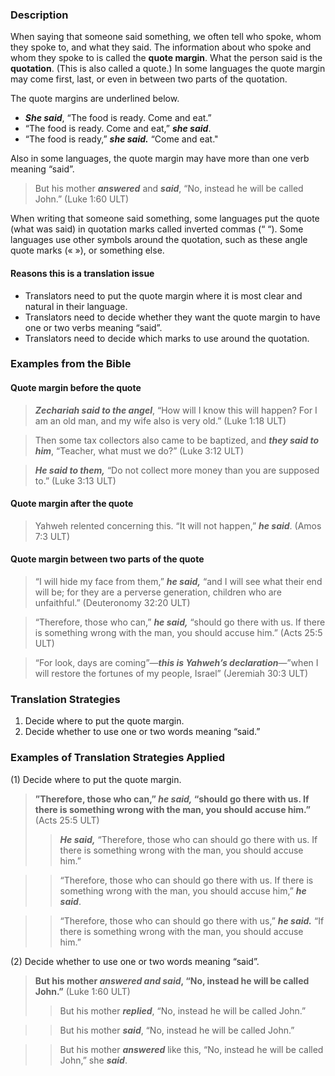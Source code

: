 


### Description

When saying that someone said something, we often tell who spoke, whom they spoke to, and what they said. The information about who spoke and whom they spoke to is called the **quote margin**. What the person said is the **quotation**. (This is also called a quote.) In some languages the quote margin may come first, last, or even in between two parts of the quotation.

The quote margins are underlined below.

* ***She said***, “The food is ready. Come and eat.”
* “The food is ready. Come and eat,” ***she said***.
* “The food is ready,” ***she said.*** “Come and eat."

Also in some languages, the quote margin may have more than one verb meaning “said”.

> But his mother ***answered*** and ***said***, “No, instead he will be called John.” (Luke 1:60 ULT)

When writing that someone said something, some languages put the quote (what was said) in quotation marks called inverted commas (“ “). Some languages use other symbols around the quotation, such as these angle quote marks (« »), or something else.

#### Reasons this is a translation issue

* Translators need to put the quote margin where it is most clear and natural in their language.
* Translators need to decide whether they want the quote margin to have one or two verbs meaning “said”.
* Translators need to decide which marks to use around the quotation.

### Examples from the Bible

#### Quote margin before the quote

> ***Zechariah said to the angel***, “How will I know this will happen? For I am an old man, and my wife also is very old.” (Luke 1:18 ULT)
  
> Then some tax collectors also came to be baptized, and ***they said to him***, “Teacher, what must we do?” (Luke 3:12 ULT) 
  
> ***He said to them,*** “Do not collect more money than you are supposed to.” (Luke 3:13 ULT)

#### Quote margin after the quote

> Yahweh relented concerning this. “It will not happen,” ***he said***. (Amos 7:3 ULT)

#### Quote margin between two parts of the quote

> “I will hide my face from them,” ***he said,*** “and I will see what their end will be; for they are a perverse generation, children who are unfaithful.” (Deuteronomy 32:20 ULT)
  
> “Therefore, those who can,” ***he said,*** “should go there with us. If there is something wrong with the man, you should accuse him.” (Acts 25:5 ULT) 
  
> “For look, days are coming”—***this is Yahweh’s declaration***—”when I will restore the fortunes of my people, Israel” (Jeremiah 30:3 ULT)


### Translation Strategies

1. Decide where to put the quote margin.
1. Decide whether to use one or two words meaning “said.”

### Examples of Translation Strategies Applied

(1) Decide where to put the quote margin.

> **”Therefore, those who can,” ***he said,*** “should go there with us. If there is something wrong with the man, you should accuse him.”** (Acts 25:5 ULT)  
>> ***He said,*** “Therefore, those who can should go there with us. If there is something wrong with the man, you should accuse him.”
  
>> “Therefore, those who can should go there with us. If there is something wrong with the man, you should accuse him,” ***he said***.
  
>> “Therefore, those who can should go there with us,” ***he said.*** “If there is something wrong with the man, you should accuse him.”

(2) Decide whether to use one or two words meaning “said”.

> **But his mother ***answered and said***, “No, instead he will be called John.”** (Luke 1:60 ULT)  
>> But his mother ***replied***, “No, instead he will be called John.”
  
>> But his mother ***said***, “No, instead he will be called John.”
  
>> But his mother ***answered*** like this, “No, instead he will be called John,” she ***said***.

